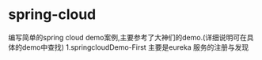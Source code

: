 # spring-cloud
编写简单的spring cloud demo案例,主要参考了大神们的demo.(详细说明可在具体的demo中查找)
1.springcloudDemo-First  主要是eureka 服务的注册与发现
